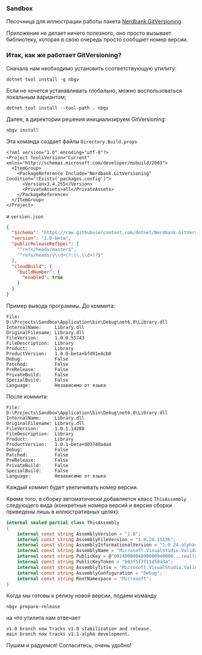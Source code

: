 ﻿### Sandbox

Песочница для иллюстрации работы пакета [Nerdbank.GitVersioning](https://github.com/dotnet/Nerdbank.GitVersioning).

Приложение не делает ничего полезного, оно просто вызывает библиотеку, которая в свою очередь просто сообщает номер версии.

### Итак, как же работает GitVersioning?

Сначала нам необходимо установить соответствующую утилиту:

```shell
dotnet tool install -g nbgv
```

Если не хочется устанавливать глобально, можно воспользоваться локальным вариантом;

```shell
dotnet tool install --tool-path . nbgv
```

Далее, в директории решения инициализируем GitVersioning:

```shell
nbgv install
```

Эта команда создает файлы `Directory.Build.props` 

```msbuild
<?xml version="1.0" encoding="utf-8"?>
<Project ToolsVersion="Current" xmlns="http://schemas.microsoft.com/developer/msbuild/2003">
  <ItemGroup>
    <PackageReference Include="Nerdbank.GitVersioning" Condition="!Exists('packages.config')">
      <Version>3.4.255</Version>
      <PrivateAssets>all</PrivateAssets>
    </PackageReference>
  </ItemGroup>
</Project>
```

и `version.json`

```json
{
  "$schema": "https://raw.githubusercontent.com/dotnet/Nerdbank.GitVersioning/master/src/NerdBank.GitVersioning/version.schema.json",
  "version": "1.0-beta",
  "publicReleaseRefSpec": [
    "^refs/heads/master$",
    "^refs/heads/v\\d+(?:\\.\\d+)?$"
  ],
  "cloudBuild": {
    "buildNumber": {
      "enabled": true
    }
  }
}
```

Пример вывода программы. До коммита:

```
File:             D:\Projects\Sandbox\Application\bin\Debug\net6.0\Library.dll
InternalName:     Library.dll
OriginalFilename: Library.dll
FileVersion:      1.0.0.55743
FileDescription:  Library
Product:          Library
ProductVersion:   1.0.0-beta+bfd91e4cb0
Debug:            False
Patched:          False
PreRelease:       False
PrivateBuild:     False
SpecialBuild:     False
Language:         Независимо от языка

```

После коммита:

```
File:             D:\Projects\Sandbox\Application\bin\Debug\net6.0\Library.dll
InternalName:     Library.dll
OriginalFilename: Library.dll
FileVersion:      1.0.1.14288
FileDescription:  Library
Product:          Library
ProductVersion:   1.0.1-beta+d03748a4a4
Debug:            False
Patched:          False
PreRelease:       False
PrivateBuild:     False
SpecialBuild:     False
Language:         Независимо от языка
```

Каждый коммит будет увеличивать номер версии.

Кроме того, в сборку автоматически добавляется класс `ThisAssembly` следующего вида (конкретные номера версий и версия сборки приведены лишь в иллюстративных целях):

```c#
internal sealed partial class ThisAssembly 
{
    internal const string AssemblyVersion = "1.0";
    internal const string AssemblyFileVersion = "1.0.24.15136";
    internal const string AssemblyInformationalVersion = "1.0.24-alpha+g9a7eb6c819";
    internal const string AssemblyName = "Microsoft.VisualStudio.Validation";
    internal const string PublicKey = @"0024000004800000940000...reallylongkey..2342394234982734928";
    internal const string PublicKeyToken = "b03f5f7f11d50a3a";
    internal const string AssemblyTitle = "Microsoft.VisualStudio.Validation";
    internal const string AssemblyConfiguration = "Debug";
    internal const string RootNamespace = "Microsoft";
}
```

Когда мы готовы к релизу новой версии, подаем команду

```shell
nbgv prepare-release
```

на что утилита нам отвечает

```
v1.0 branch now tracks v1.0 stabilization and release.
main branch now tracks v1.1-alpha development.
```

Пушим и радуемся! Согласитесь, очень удобно!
